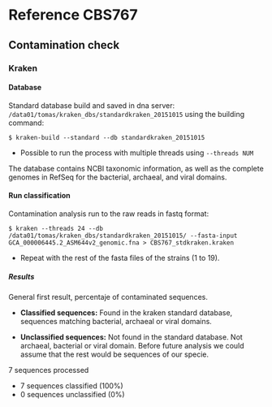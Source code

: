 # Reference CBS767

## Contamination check

### Kraken

#### Database
Standard database build and saved in dna server: `/data01/tomas/kraken_dbs/standardkraken_20151015` using the building command:

	$ kraken-build --standard --db standardkraken_20151015

- Possible to run the process with multiple threads using `--threads NUM`

The database contains NCBI taxonomic information, as well as the complete genomes in RefSeq for the bacterial, archaeal, and viral domains.

#### Run classification

Contamination analysis run to the raw reads in fastq format:

	$ kraken --threads 24 --db /data01/tomas/kraken_dbs/standardkraken_20151015/ --fasta-input GCA_000006445.2_ASM644v2_genomic.fna > CBS767_stdkraken.kraken
 
 - Repeat with the rest of the fasta files of the strains (1 to 19).

##### Results

General first result, percentaje of contaminated sequences.

- **Classified sequences:** Found in the kraken standard database, sequences matching bacterial, archaeal or viral domains.

- **Unclassified sequences:** Not found in the standard database. Not archaeal, bacterial or viral domain. Before future analysis we could assume that the rest would be sequences of our specie.

7 sequences processed

- 7 sequences classified (100%)
- 0 sequences unclassified (0%)
